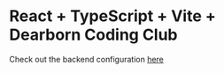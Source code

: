 # React + TypeScript + Vite + Dearborn Coding Club

Check out the backend configuration [here](https://github.com/dearborn-coding-club/website-base-backend)
